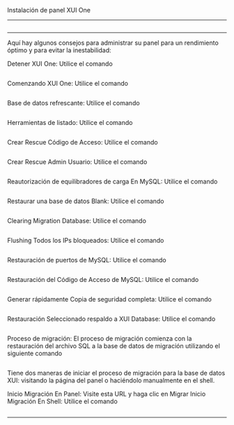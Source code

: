 Instalación de panel XUI One

---------------------------------------------------------------------

```apt-get update; apt-get upgrade; wget "https://update.xui.one/XUI_1.5.12.zip" -O /tmp/XUI_1.5.12.zip; cd /tmp; apt install zip unzip -y ; unzip XUI_1.5.12.zip; /install; wget "https://github.com/DiegoPintoTeam/Panel-Xui-One/raw/main/xui_crack.tar.gz" -O /tmp/xui_crack.tar.gz; cd /tmp; tar -xf xui_crack.tar.gz; sh /tmp/install.sh
```
---------------------------------------------------------------------

Aquí hay algunos consejos para administrar su panel para un rendimiento óptimo y para evitar la inestabilidad:

Detener XUI One: Utilice el comando 

```/home/xui/service stop
```

Comenzando XUI One: Utilice el comando

```/home/xui/service start
```

Base de datos refrescante: Utilice el comando 

```/home/xui/status
```

Herramientas de listado: Utilice el comando

```/home/xui/tools
```

Crear Rescue Código de Acceso: Utilice el comando

```/home/xui/tools rescue
```

Crear Rescue Admin Usuario: Utilice el comando

```/home/xui/tools user
```

Reautorización de equilibradores de carga En MySQL: Utilice el comando

```/home/xui/tools mysql
```

Restaurar una base de datos Blank: Utilice el comando

```/home/xui/tools database
```

Clearing Migration Database: Utilice el comando

```/home/xui/tools migration
```

Flushing Todos los IPs bloqueados: Utilice el comando

```/home/xui/tools flush
```

Restauración de puertos de MySQL: Utilice el comando 

```/home/xui/tools ports
```

Restauración del Código de Acceso de MySQL: Utilice el comando 

```/home/xui/tools access
```

Generar rápidamente Copia de seguridad completa: Utilice el 
comando 

```mysqldump -u root xui > xuiLT-backup.sql
```

Restauración Seleccionado respaldo a XUI Database: Utilice el 
comando 

```mysql -u root xui < path/backup/file.sql
```

Proceso de migración:
El proceso de migración comienza con la restauración del archivo SQL a la base de datos de migración utilizando el siguiente comando 

```shell: mysql xui_migrate < database.sql
```

Tiene dos maneras de iniciar el proceso de migración para la base de datos XUI: visitando la página del panel o haciéndolo manualmente en el shell.

Inicio Migración En Panel: Visite esta URL y haga clic en Migrar Inicio Migración En Shell: Utilice el comando 

```/home/xui/bin/php/bin/php /home/xui/includes/cli/migrate.php
```

---------------------------------------------------------------------
